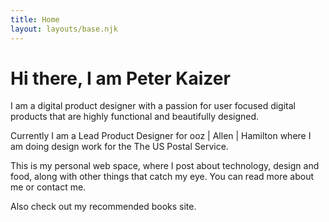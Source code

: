 ```yaml
---
title: Home
layout: layouts/base.njk
---
```


# Hi there, I am Peter Kaizer

I am a digital product designer with a passion for user focused digital products that are highly functional and beautifully designed.
  
Currently I am a Lead Product Designer for ooz | Allen | Hamilton where I am doing design work for the The US Postal Service.

This is my personal web space, where I post about technology, design and food, along with other things that catch my eye. You can read more about me or contact me.

Also check out my recommended books site.
